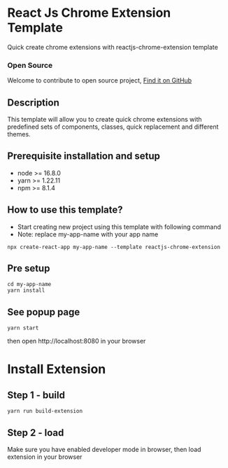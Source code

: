 # React Js Chrome Extension Template

Quick create chrome extensions with reactjs-chrome-extension template 

### Open Source
Welcome to contribute to open source project,
[Find it on GitHub](https://github.com/the-open-source/reactjs-chrome-extension)

## Description

This template will allow you to create quick chrome extensions with predefined sets of 
components, classes, quick replacement and different themes.

## Prerequisite installation and setup
 - node >= 16.8.0
 - yarn >= 1.22.11
 - npm >= 8.1.4

## How to use this template?

 - Start creating new project using this template with following command
 - Note: replace my-app-name with your app name
```
npx create-react-app my-app-name --template reactjs-chrome-extension
```

## Pre setup
```
cd my-app-name
yarn install
```

## See popup page
```
yarn start
```
then open http://localhost:8080 in your browser

# Install Extension
## Step 1 - build
```
yarn run build-extension
```
## Step 2 - load 
Make sure you have enabled developer mode in browser, then 
load extension in your browser

